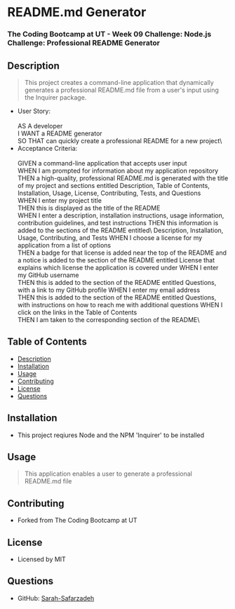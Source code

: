 # README.md Generator

### The Coding Bootcamp at UT - Week 09 Challenge: Node.js Challenge: Professional README Generator

## Description
> This project creates a command-line application that dynamically generates a professional README.md file from a user's input using the Inquirer package.
* User Story: <br><br>
AS A developer\
I WANT a README generator\
SO THAT can quickly create a professional README for a new project\
* Acceptance Criteria:<br><br>
GIVEN a command-line application that accepts user input\
WHEN I am prompted for information about my application repository\
THEN a high-quality, professional README.md is generated with the title of my project and sections entitled Description, Table of Contents, Installation, Usage, License, Contributing, Tests, and Questions\
WHEN I enter my project title\
THEN this is displayed as the title of the README\
WHEN I enter a description, installation instructions, usage information, contribution guidelines, and test instructions
THEN this information is added to the sections of the README entitled\ Description, Installation, Usage, Contributing, and Tests
WHEN I choose a license for my application from a list of options\
THEN a badge for that license is added near the top of the README and a notice is added to the section of the README entitled License that explains which license the application is covered under
WHEN I enter my GitHub username\
THEN this is added to the section of the README entitled Questions, with a link to my GitHub profile
WHEN I enter my email address\
THEN this is added to the section of the README entitled Questions, with instructions on how to reach me with additional questions
WHEN I click on the links in the Table of Contents\
THEN I am taken to the corresponding section of the README\

## Table of Contents
- [Description](#description)
- [Installation](#installation)
- [Usage](#usage)
- [Contributing](#contributing)
- [License](#license)
- [Questions](#questions)

## Installation
* This project reqiures Node and the NPM 'Inquirer' to be installed

## Usage
> This application enables a user to generate a professional README.md file

## Contributing
* Forked from The Coding Bootcamp at UT

## License
* Licensed by MIT

## Questions
* GitHub: [Sarah-Safarzadeh](https://github.com/sarah-safarzadeh})